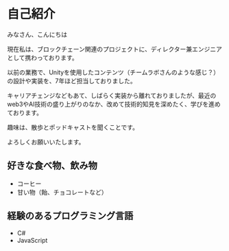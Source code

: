 # 自己紹介

みなさん、こんにちは

現在私は、ブロックチェーン関連のプロジェクトに、ディレクター兼エンジニアとして携わっております。

以前の業務で、Unityを使用したコンテンツ（チームラボさんのような感じ？）の設計や実装を、7年ほど担当しておりました。

キャリアチェンジなどもあて、しばらく実装から離れておりましたが、最近のweb3やAI技術の盛り上がりのなか、改めて技術的知見を深めたく、学びを進めております。

趣味は、散歩とポッドキャストを聞くことです。

よろしくお願いいたします。

## 好きな食べ物、飲み物

- コーヒー
- 甘い物（飴、チョコレートなど）

## 経験のあるプログラミング言語

- C#
- JavaScript
